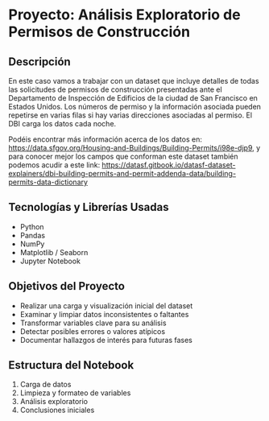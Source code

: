 # Proyecto: Análisis Exploratorio de Permisos de Construcción 

## Descripción
En este caso vamos a trabajar con un dataset que incluye detalles de todas las solicitudes de permisos de construcción presentadas ante el Departamento de Inspección de Edificios de la ciudad de San Francisco en Estados Unidos. Los números de permiso y la información asociada pueden repetirse en varias filas si hay varias direcciones asociadas al permiso. El DBI carga los datos cada noche.

Podéis encontrar más información acerca de los datos en: https://data.sfgov.org/Housing-and-Buildings/Building-Permits/i98e-djp9, y para conocer mejor los campos que conforman este dataset también podemos acudir a este link: https://datasf.gitbook.io/datasf-dataset-explainers/dbi-building-permits-and-permit-addenda-data/building-permits-data-dictionary

## Tecnologías y Librerías Usadas
- Python
- Pandas
- NumPy
- Matplotlib / Seaborn
- Jupyter Notebook

## Objetivos del Proyecto
- Realizar una carga y visualización inicial del dataset
- Examinar y limpiar datos inconsistentes o faltantes
- Transformar variables clave para su análisis
- Detectar posibles errores o valores atípicos
- Documentar hallazgos de interés para futuras fases

## Estructura del Notebook
1. Carga de datos
2. Limpieza y formateo de variables
3. Análisis exploratorio
4. Conclusiones iniciales
